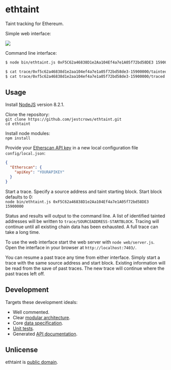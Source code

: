 # ethtaint

Taint tracking for Ethereum.

Simple web interface:

![](https://raw.githubusercontent.com/wiki/jestcrows/ethtaint/image/WebInterface3.png)

Command line interface:

```bash
$ node bin/ethtaint.js 0xF5C62a46838D1e2Aa104Ef4a7e1A05f72bd58DE3 15900000

$ cat trace/0xf5c62a46838d1e2aa104ef4a7e1a05f72bd58de3-15900000/tainted
$ cat trace/0xf5c62a46838d1e2aa104ef4a7e1a05f72bd58de3-15900000/traced
```

## Usage

Install [NodeJS](https://nodejs.org/en/) version 8.2.1.  

Clone the repository:  
`git clone https://github.com/jestcrows/ethtaint.git`  
`cd ethtaint`  

Install node modules:  
`npm install`  

Provide your [Etherscan API key](https://etherscan.io/apis) in a new local configuration file `config/local.json`:  
```json
{
  "Etherscan": {
    "apiKey": "YOURAPIKEY"
  }
}
```

Start a trace. Specify a source address and taint starting block. Start block defaults to 0:  
`node bin/ethtaint.js 0xF5C62a46838D1e2Aa104Ef4a7e1A05f72bd58DE3 15900000`

Status and results will output to the command line. A list of identified tainted addresses will be written to `trace/SOURCEADDRESS-STARTBLOCK`. Tracing will continue until all existing chain data has been exhausted. A full trace can take a long time.

To use the web interface start the web server with `node web/server.js`. Open the interface in your browser at `http://localhost:7403/`.

You can resume a past trace any time from either interface. Simply start a trace with the same source address and start block. Existing information will be read from the save of past traces. The new trace will continue where the past traces left off.

## Development

Targets these development ideals:

* Well commented.
* Clear [modular architecture](https://github.com/jestcrows/ethtaint/wiki/Architecture).
* Core [data specification](https://github.com/jestcrows/ethtaint/wiki/Data-Specification).
* [Unit tests](https://github.com/jestcrows/ethtaint/tree/master/test).
* Generated [API documentation](https://jestcrows.github.io/ethtaint/).

## Unlicense

ethtaint is [public domain](https://choosealicense.com/licenses/unlicense/).